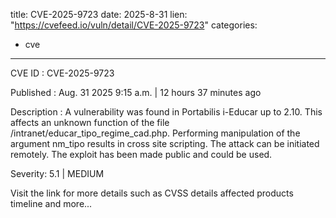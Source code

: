  
title: CVE-2025-9723
date: 2025-8-31
lien: "https://cvefeed.io/vuln/detail/CVE-2025-9723"
categories:
  - cve
---

CVE ID : CVE-2025-9723

Published :  Aug. 31
2025
9:15 a.m. | 12 hours
37 minutes ago

Description : A vulnerability was found in Portabilis i-Educar up to 2.10. This affects an unknown function of the file /intranet/educar_tipo_regime_cad.php. Performing manipulation of the argument nm_tipo results in cross site scripting. The attack can be initiated remotely. The exploit has been made public and could be used.

Severity: 5.1 | MEDIUM

Visit the link for more details
such as CVSS details
affected products
timeline
and more...
